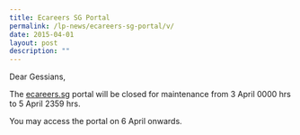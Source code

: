 ```yaml
---
title: Ecareers SG Portal
permalink: /lp-news/ecareers-sg-portal/v/
date: 2015-04-01
layout: post
description: ""
---
```

Dear Gessians,

The [ecareers.sg](https://ecareers.sg/) portal will be closed for maintenance from 3 April 0000 hrs to 5 April 2359 hrs.

You may access the portal on 6 April onwards.
